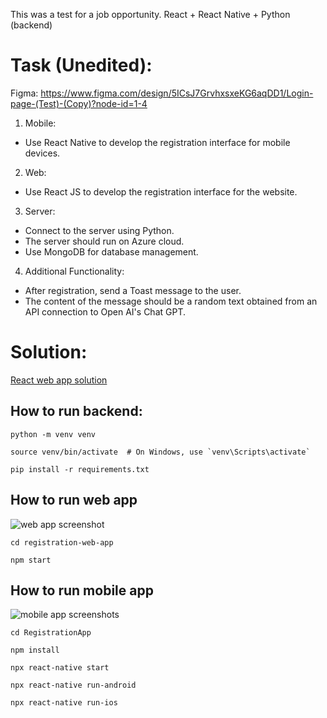 This was a test for a job opportunity. React + React Native + Python (backend)

# Task (Unedited):

Figma:
https://www.figma.com/design/5ICsJ7GrvhxsxeKG6aqDD1/Login-page-(Test)-(Copy)?node-id=1-4


1. Mobile:
  -  Use React Native to develop the registration interface for mobile devices.
2. Web:
  - Use React JS to develop the registration interface for the website.
3. Server:
  - Connect to the server using Python.
  - The server should run on Azure cloud.
  - Use MongoDB for database management.
4. Additional Functionality:
  - After registration, send a Toast message to the user.
  - The content of the message should be a random text obtained from an API connection to Open AI's Chat GPT.

# Solution:

[React web app solution](https://s-login-page.vercel.app/)

## How to run backend:
```
python -m venv venv

source venv/bin/activate  # On Windows, use `venv\Scripts\activate`

pip install -r requirements.txt
```


## How to run web app
![web app screenshot](https://i.imgur.com/fYQ5j3G.png)
```
cd registration-web-app

npm start
```
## How to run mobile app
![mobile app screenshots](https://i.imgur.com/MhycoUw.png)

```
cd RegistrationApp

npm install

npx react-native start

npx react-native run-android

npx react-native run-ios

```
